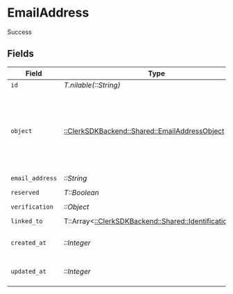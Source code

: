 # EmailAddress

Success


## Fields

| Field                                                                                                | Type                                                                                                 | Required                                                                                             | Description                                                                                          |
| ---------------------------------------------------------------------------------------------------- | ---------------------------------------------------------------------------------------------------- | ---------------------------------------------------------------------------------------------------- | ---------------------------------------------------------------------------------------------------- |
| `id`                                                                                                 | *T.nilable(::String)*                                                                                | :heavy_minus_sign:                                                                                   | N/A                                                                                                  |
| `object`                                                                                             | [::ClerkSDKBackend::Shared::EmailAddressObject](../../models/shared/emailaddressobject.md)           | :heavy_check_mark:                                                                                   | String representing the object's type. Objects of the same type share the same value.<br/>           |
| `email_address`                                                                                      | *::String*                                                                                           | :heavy_check_mark:                                                                                   | N/A                                                                                                  |
| `reserved`                                                                                           | *T::Boolean*                                                                                         | :heavy_check_mark:                                                                                   | N/A                                                                                                  |
| `verification`                                                                                       | *::Object*                                                                                           | :heavy_check_mark:                                                                                   | N/A                                                                                                  |
| `linked_to`                                                                                          | T::Array<[::ClerkSDKBackend::Shared::IdentificationLink](../../models/shared/identificationlink.md)> | :heavy_check_mark:                                                                                   | N/A                                                                                                  |
| `created_at`                                                                                         | *::Integer*                                                                                          | :heavy_check_mark:                                                                                   | Unix timestamp of creation<br/>                                                                      |
| `updated_at`                                                                                         | *::Integer*                                                                                          | :heavy_check_mark:                                                                                   | Unix timestamp of creation<br/>                                                                      |